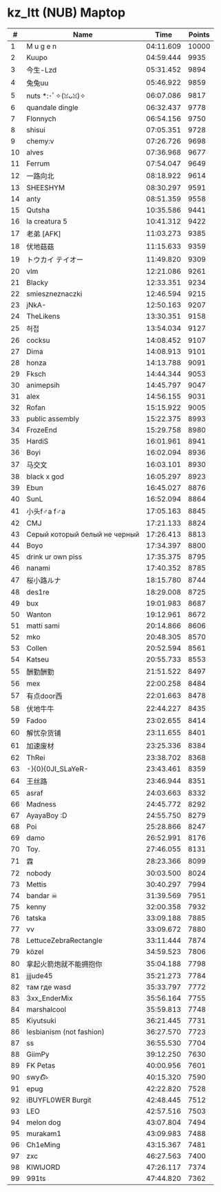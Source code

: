 # kz_ltt (NUB) Maptop

|  # | Name | Time | Points |
|-------------- | -------------- | -------------- | -------------- | 
| 1 | M u g e n | 04:11.609 | 10000 | 
| 2 | Kuupo | 04:59.444 | 9935 | 
| 3 | 今生-Lzd | 05:31.452 | 9894 | 
| 4 | 兔兔uu | 05:46.922 | 9859 | 
| 5 | nuts *:･ﾟ✧(ꈍᴗꈍ)✧ | 06:07.086 | 9817 | 
| 6 | quandale dingle | 06:32.437 | 9778 | 
| 7 | Flonnych | 06:54.156 | 9750 | 
| 8 | shisui | 07:05.351 | 9728 | 
| 9 | chemy:v | 07:26.726 | 9698 | 
| 10 | alves | 07:36.968 | 9677 | 
| 11 | Ferrum | 07:54.047 | 9649 | 
| 12 | 一路向北 | 08:18.922 | 9614 | 
| 13 | SHEESHYM | 08:30.297 | 9591 | 
| 14 | anty | 08:51.359 | 9558 | 
| 15 | Qutsha | 10:35.586 | 9441 | 
| 16 | la creatura 5 | 10:41.312 | 9422 | 
| 17 | 老弟 [AFK] | 11:03.273 | 9385 | 
| 18 | 伏地菇菇 | 11:15.633 | 9359 | 
| 19 | トウカイ テイオー | 11:49.820 | 9309 | 
| 20 | vlm | 12:21.086 | 9261 | 
| 21 | Blacky | 12:33.351 | 9234 | 
| 22 | smieszneznaczki | 12:46.594 | 9215 | 
| 23 | jNkA- | 12:50.163 | 9207 | 
| 24 | TheLikens | 13:30.351 | 9158 | 
| 25 | 허접 | 13:54.034 | 9127 | 
| 26 | cocksu | 14:08.452 | 9107 | 
| 27 | Dima | 14:08.913 | 9101 | 
| 28 | honza | 14:13.788 | 9091 | 
| 29 | Fksch | 14:44.344 | 9053 | 
| 30 | animepsih | 14:45.797 | 9047 | 
| 31 | alex | 14:56.155 | 9031 | 
| 32 | Rofan | 15:15.922 | 9005 | 
| 33 | public assembly | 15:22.375 | 8993 | 
| 34 | FrozeEnd | 15:29.758 | 8980 | 
| 35 | HardiS | 16:01.961 | 8941 | 
| 36 | Boyi | 16:02.094 | 8936 | 
| 37 | 马交文 | 16:03.101 | 8930 | 
| 38 | black x god | 16:05.297 | 8923 | 
| 39 | Ebun | 16:45.027 | 8876 | 
| 40 | SunL | 16:52.094 | 8864 | 
| 41 | 小头f♂a f♂a | 17:05.163 | 8845 | 
| 42 | CMJ | 17:21.133 | 8824 | 
| 43 | Серый который белый не черный | 17:26.413 | 8813 | 
| 44 | Boyo | 17:34.397 | 8800 | 
| 45 | drink ur own piss | 17:35.375 | 8795 | 
| 46 | nanami | 17:40.352 | 8785 | 
| 47 | 桜小路ルナ | 18:15.780 | 8744 | 
| 48 | des1re | 18:29.008 | 8725 | 
| 49 | bux | 19:01.983 | 8687 | 
| 50 | Wanton | 19:12.961 | 8672 | 
| 51 | matti sami | 20:14.866 | 8606 | 
| 52 | mko | 20:48.305 | 8570 | 
| 53 | Collen | 20:52.594 | 8561 | 
| 54 | Katseu | 20:55.733 | 8553 | 
| 55 | 酬勤酬勤 | 21:51.522 | 8497 | 
| 56 | mex | 22:00.258 | 8484 | 
| 57 | 有点door西 | 22:01.663 | 8478 | 
| 58 | 伏地牛牛 | 22:44.227 | 8435 | 
| 59 | Fadoo | 23:02.655 | 8414 | 
| 60 | 解忧杂货铺 | 23:11.655 | 8401 | 
| 61 | 加速废材 | 23:25.336 | 8384 | 
| 62 | ThRei | 23:38.702 | 8368 | 
| 63 | -}{0}{0JI_SLaYeR- | 23:43.461 | 8359 | 
| 64 | 王丝路 | 23:46.944 | 8351 | 
| 65 | asraf | 24:03.663 | 8332 | 
| 66 | Madness | 24:45.772 | 8292 | 
| 67 | AyayaBoy :D | 24:55.750 | 8279 | 
| 68 | Poi | 25:28.866 | 8247 | 
| 69 | damo | 26:52.991 | 8176 | 
| 70 | Toy. | 27:46.055 | 8131 | 
| 71 | 霖 | 28:23.366 | 8099 | 
| 72 | nobody | 30:03.500 | 8024 | 
| 73 | Mettis | 30:40.297 | 7994 | 
| 74 | bandar ☠ | 31:39.569 | 7951 | 
| 75 | kenny | 32:00.358 | 7932 | 
| 76 | tatska | 33:09.188 | 7885 | 
| 77 | vv | 33:09.672 | 7880 | 
| 78 | LettuceZebraRectangle | 33:11.444 | 7874 | 
| 79 | közel | 34:59.523 | 7806 | 
| 80 | 拿起火箭炮就不能拥抱你 | 35:04.188 | 7798 | 
| 81 | jjjude45 | 35:21.273 | 7784 | 
| 82 | там где wasd | 35:33.797 | 7772 | 
| 83 | 3xx_EnderMix | 35:56.164 | 7755 | 
| 84 | marshalcool | 35:59.813 | 7748 | 
| 85 | Kiyutsuki | 36:21.445 | 7731 | 
| 86 | lesbianism (not fashion) | 36:27.570 | 7723 | 
| 87 | ss | 36:55.530 | 7704 | 
| 88 | GiimPy | 39:12.250 | 7630 | 
| 89 | FK Petas | 40:00.956 | 7601 | 
| 90 | swy𐂃 | 40:15.320 | 7590 | 
| 91 | epug | 42:22.820 | 7528 | 
| 92 | iBUYFL0WER Burgit | 42:48.445 | 7512 | 
| 93 | LEO | 42:57.516 | 7503 | 
| 94 | melon dog | 43:07.804 | 7494 | 
| 95 | murakam1 | 43:09.983 | 7488 | 
| 96 | Ch1eMing | 43:15.367 | 7481 | 
| 97 | zxc | 46:27.563 | 7400 | 
| 98 | KIWIJORD | 47:26.117 | 7374 | 
| 99 | 991ts | 47:44.820 | 7362 | 


